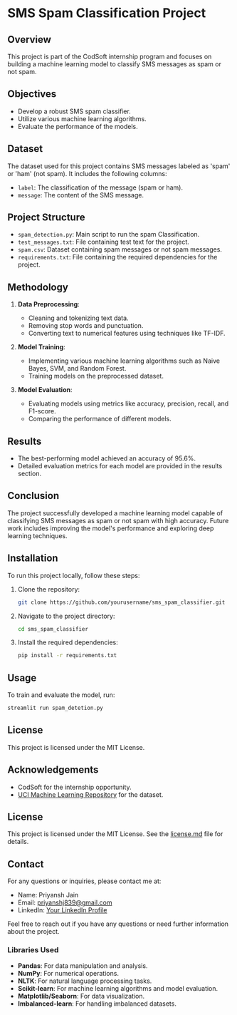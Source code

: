 # SMS Spam Classification Project

## Overview

This project is part of the CodSoft internship program and focuses on building a machine learning model to classify SMS messages as spam or not spam.

## Objectives

- Develop a robust SMS spam classifier.
- Utilize various machine learning algorithms.
- Evaluate the performance of the models.

## Dataset

The dataset used for this project contains SMS messages labeled as 'spam' or 'ham' (not spam). It includes the following columns:
- `label`: The classification of the message (spam or ham).
- `message`: The content of the SMS message.

## Project Structure

- `spam_detection.py`: Main script to run the spam Classification.
- `test_messages.txt`: File containing test text for the project.
- `spam.csv`: Dataset containing spam messages or not spam messages.
- `requirements.txt`: File containing the required dependencies for the project.

## Methodology

1. **Data Preprocessing**: 
    - Cleaning and tokenizing text data.
    - Removing stop words and punctuation.
    - Converting text to numerical features using techniques like TF-IDF.

2. **Model Training**:
    - Implementing various machine learning algorithms such as Naive Bayes, SVM, and Random Forest.
    - Training models on the preprocessed dataset.

3. **Model Evaluation**:
    - Evaluating models using metrics like accuracy, precision, recall, and F1-score.
    - Comparing the performance of different models.

## Results

- The best-performing model achieved an accuracy of 95.6%.
- Detailed evaluation metrics for each model are provided in the results section.

## Conclusion

The project successfully developed a machine learning model capable of classifying SMS messages as spam or not spam with high accuracy. Future work includes improving the model's performance and exploring deep learning techniques.

## Installation

To run this project locally, follow these steps:

1. Clone the repository:
    ```sh
    git clone https://github.com/yourusername/sms_spam_classifier.git
    ```
2. Navigate to the project directory:
    ```sh
    cd sms_spam_classifier
    ```
3. Install the required dependencies:
    ```sh
    pip install -r requirements.txt
    ```

## Usage

To train and evaluate the model, run:
```sh
streamlit run spam_detetion.py
```

## License

This project is licensed under the MIT License.

## Acknowledgements

- CodSoft for the internship opportunity.
- [UCI Machine Learning Repository](https://archive.ics.uci.edu/ml/datasets/sms+spam+collection) for the dataset.

## License

This project is licensed under the MIT License. See the [license.md](./license.md) file for details.

## Contact

For any questions or inquiries, please contact me at:
- Name: Priyansh Jain
- Email: priyanshj839@gmail.com
- LinkedIn: [Your LinkedIn Profile](https://www.linkedin.com/in/Priyansh-Jain-India)

Feel free to reach out if you have any questions or need further information about the project.

### Libraries Used

- **Pandas**: For data manipulation and analysis.
- **NumPy**: For numerical operations.
- **NLTK**: For natural language processing tasks.
- **Scikit-learn**: For machine learning algorithms and model evaluation.
- **Matplotlib/Seaborn**: For data visualization.
- **Imbalanced-learn**: For handling imbalanced datasets.
